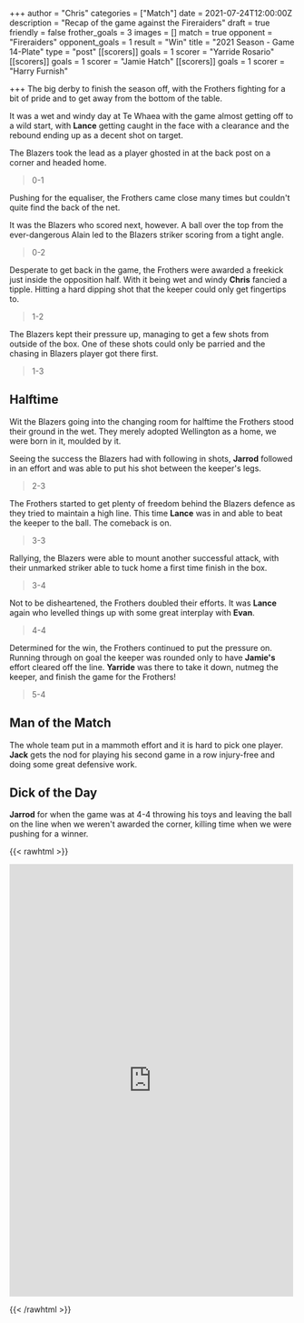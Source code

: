 +++
author = "Chris"
categories = ["Match"]
date = 2021-07-24T12:00:00Z
description = "Recap of the game against the Fireraiders"
draft = true
friendly = false
frother_goals = 3
images = []
match = true
opponent = "Fireraiders"
opponent_goals = 1
result = "Win"
title = "2021 Season - Game 14-Plate"
type = "post"
[[scorers]]
goals = 1
scorer = "Yarride Rosario"
[[scorers]]
goals = 1
scorer = "Jamie Hatch"
[[scorers]]
goals = 1
scorer = "Harry Furnish"

+++
The big derby to finish the season off, with the Frothers fighting for a bit of pride and to get away from the bottom of the table.

It was a wet and windy day at Te Whaea with the game almost getting off to a wild start, with **Lance** getting caught in the face with a clearance and the rebound ending up as a decent shot on target.

The Blazers took the lead as a player ghosted in at the back post on a corner and headed home.

> 0-1

Pushing for the equaliser, the Frothers came close many times but couldn't quite find the back of the net.

It was the Blazers who scored next, however. A ball over the top from the ever-dangerous Alain led to the Blazers striker scoring from a tight angle.

> 0-2

Desperate to get back in the game, the Frothers were awarded a freekick just inside the opposition half. With it being wet and windy **Chris** fancied a tipple. Hitting a hard dipping shot that the keeper could only get fingertips to.

> 1-2

The Blazers kept their pressure up, managing to get a few shots from outside of the box. One of these shots could only be parried and the chasing in Blazers player got there first.

> 1-3

## Halftime

Wit the Blazers going into the changing room for halftime the Frothers stood their ground in the wet. They merely adopted Wellington as a home, we were born in it, moulded by it.

Seeing the success the Blazers had with following in shots, **Jarrod** followed in an effort and was able to put his shot between the keeper's legs.

> 2-3

The Frothers started to get plenty of freedom behind the Blazers defence as they tried to maintain a high line. This time **Lance** was in and able to beat the keeper to the ball. The comeback is on.

> 3-3

Rallying, the Blazers were able to mount another successful attack, with their unmarked striker able to tuck home a first time finish in the box.

> 3-4

Not to be disheartened, the Frothers doubled their efforts. It was **Lance** again who levelled things up with some great interplay with **Evan**.

> 4-4

Determined for the win, the Frothers continued to put the pressure on. Running through on goal the keeper was rounded only to have **Jamie's** effort cleared off the line. **Yarride** was there to take it down, nutmeg the keeper, and finish the game for the Frothers!

> 5-4

## Man of the Match

The whole team put in a mammoth effort and it is hard to pick one player. **Jack** gets the nod for playing his second game in a row injury-free and doing some great defensive work.

## Dick of the Day

**Jarrod** for when the game was at 4-4 throwing his toys and leaving the ball on the line when we weren't awarded the corner, killing time when we were pushing for a winner.

{{< rawhtml >}} <div class="row"><iframe src="https://www.facebook.com/plugins/post.php?href=https%3A%2F%2Fwww.facebook.com%2FNZSundayFootball%2Fposts%2F3432050170354597&show_text=true&width=500" width="500" height="761" style="border:none;overflow:hidden" scrolling="no" frameborder="0" allowfullscreen="true" allow="autoplay; clipboard-write; encrypted-media; picture-in-picture; web-share"></iframe> </div>

{{< /rawhtml >}}